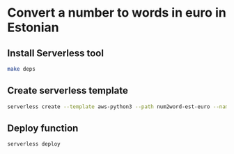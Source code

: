 
# Convert a number to words in euro in Estonian

## Install Serverless tool

```bash
make deps
```

## Create serverless template

```bash
serverless create --template aws-python3 --path num2word-est-euro --name num2word-est-euro
```

## Deploy function

```bash
serverless deploy
```
